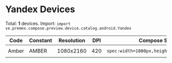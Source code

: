 # Yandex Devices

Total: **1** devices. Import: `import se.premex.compose.preview.device.catalog.android.Yandex`

| Code | Constant | Resolution | DPI | Compose Spec | Preview Usage |
|------|----------|------------|-----|-------------|---------------|
| Amber | AMBER | 1080x2160 | 420 | `spec:width=1080px,height=2160px,dpi=420` | `@Preview(device = Yandex.AMBER)` |

<!-- Generated automatically. Do not edit manually. -->
